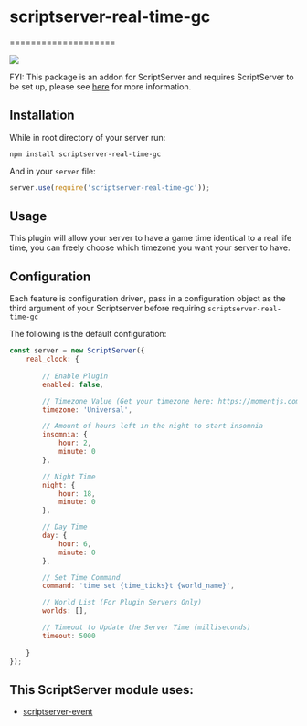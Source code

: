 # scriptserver-real-time-gc

====================

[![](http://i.imgur.com/zhptNme.png)](https://github.com/garrettjoecox/scriptserver)

FYI: This package is an addon for ScriptServer and requires ScriptServer to be set up, please see [here](https://github.com/garrettjoecox/scriptserver) for more information.

## Installation
While in root directory of your server run:
```
npm install scriptserver-real-time-gc
```
And in your `server` file:
```javascript
server.use(require('scriptserver-real-time-gc'));
```

## Usage
This plugin will allow your server to have a game time identical to a real life time, you can freely choose which timezone you want your server to have.

## Configuration
Each feature is configuration driven, pass in a configuration object as the third argument of your Scriptserver before requiring `scriptserver-real-time-gc`

The following is the default configuration:
```javascript
const server = new ScriptServer({
    real_clock: {
        
        // Enable Plugin
        enabled: false,

        // Timezone Value (Get your timezone here: https://momentjs.com/timezone/)
        timezone: 'Universal',

        // Amount of hours left in the night to start insomnia
        insomnia: {
            hour: 2,
            minute: 0
        },

        // Night Time
        night: {
            hour: 18,
            minute: 0
        },

        // Day Time
        day: {
            hour: 6,
            minute: 0
        },

        // Set Time Command
        command: 'time set {time_ticks}t {world_name}',

        // World List (For Plugin Servers Only)
        worlds: [],

        // Timeout to Update the Server Time (milliseconds)
        timeout: 5000
        
    }
});
```

## This ScriptServer module uses:
  - [scriptserver-event](https://github.com/garrettjoecox/scriptserver-event)
